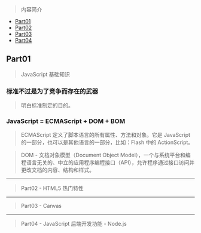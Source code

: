 > 内容简介
* [Part01](#Part01 "JavaScript 基础知识")
* [Part02](#Part02 "HTML5 热门特性")
* [Part03](#Part03 "Canvas")
* [Part04](#Part04 "JavaScript 后端开发功能 - Node.js")

## Part01 ##
> JavaScript 基础知识

### 标准不过是为了竞争而存在的武器 ###
> 明白标准制定的目的。

### JavaScript = ECMAScript + DOM + BOM ###
> ECMAScript 定义了脚本语言的所有属性、方法和对象。它是 JavaScript 的一部分，也可以是其他语言的一部分，比如：Flash 中的 ActionScript。

> DOM - 文档对象模型（Document Object Model），一个与系统平台和编程语言无关的、中立的应用程序编程接口（API），允许程序通过接口访问并更改文档的内容、结构和样式。
***
> Part02 -
 HTML5 热门特性
***
> Part03 -
 Canvas
***
> Part04 -
 JavaScript 后端开发功能 - Node.js
